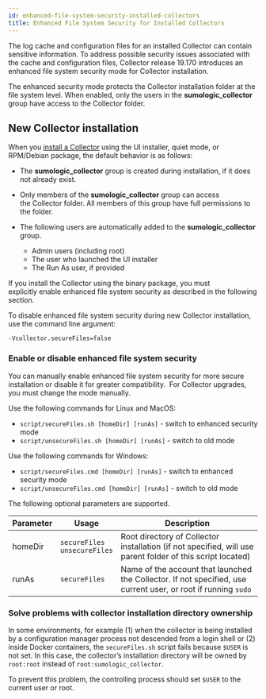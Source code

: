 ```yaml
---
id: enhanced-file-system-security-installed-collectors
title: Enhanced File System Security for Installed Collectors
---
```




The log cache and configuration files for an installed Collector can contain sensitive information. To address possible security issues associated with the cache and configuration files, Collector release 19.170 introduces an enhanced file system security mode for Collector installation.

The enhanced security mode protects the Collector installation folder at the file system level. When enabled, only the users in the **sumologic_collector** group have access to the Collector folder.

## New Collector installation

When you [install a Collector](/docs/send-data/installed-collectors) using the UI installer, quiet mode, or RPM/Debian package, the default behavior is as follows:

* The **sumologic_collector** group is created during installation, if it does not already exist.
* Only members of the **sumologic\_collector** group can access the Collector folder. All members of this group have full permissions to the folder.  
* The following users are automatically added to the **sumologic\_collector** group.  

  * Admin users (including root)
  * The user who launched the UI installer  
  * The Run As user, if provided

If you install the Collector using the binary package, you must explicitly enable enhanced file system security as described in the following section.

To disable enhanced file system security during new Collector installation, use the command line argument:

```
-Vcollector.secureFiles=false
```

### Enable or disable enhanced file system security

You can manually enable enhanced file system security for more secure installation or disable it for greater compatibility.  For Collector upgrades, you must change the mode manually. 

Use the following commands for Linux and MacOS:  

* `script/secureFiles.sh [homeDir] [runAs]` - switch to enhanced security mode
* `script/unsecureFiles.sh [homeDir] [runAs]` - switch to old mode

Use the following commands for Windows:  

* `script/secureFiles.cmd [homeDir] [runAs]` - switch to enhanced security mode  
* `script/unsecureFiles.cmd [homeDir] [runAs]` - switch to old mode

The following optional parameters are supported.

| Parameter | Usage | Description |
|--|--|--|
| homeDir | `secureFiles`<br/>`unsecureFiles` | Root directory of Collector installation (if not specified, will use parent folder of this script located) |
| runAs | `secureFiles` | Name of the account that launched the Collector. If not specified, use current user, or root if running `sudo` |

### Solve problems with collector installation directory ownership

In some environments, for example (1) when the collector is being installed by a configuration manager process not descended from a login shell or (2) inside Docker containers, the `secureFiles.sh` script fails because `$USER` is not set. In this case, the collector’s installation directory will be owned by `root:root` instead of `root:sumologic_collector`.

To prevent this problem, the controlling process should set `$USER` to the current user or root.

